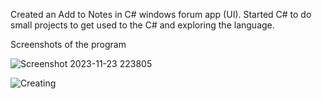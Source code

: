 Created an Add to Notes in C# windows forum app (UI).
Started C# to do small projects to get used to the C# and exploring the language.

Screenshots of the program


![Screenshot 2023-11-23 223805](https://github.com/SuseelKc/Add_To_Notes/assets/139630872/8cf43700-c11a-48fa-91f1-53870517bcd9)


![Creating](https://github.com/SuseelKc/Add_To_Notes/assets/139630872/7d5f2995-1722-47ab-a266-7172b2726cec)
